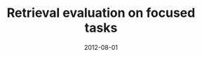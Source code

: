 ---
title: "Retrieval evaluation on focused tasks"
collection: publications
permalink: /publication/2012-DBLP_conf_sigir_FetahuS12
date: 2012-08-01
venue: "The 35th International ACM SIGIR conference on research and development in Information Retrieval, SIGIR '12, Portland, OR, USA, August 12-16, 2012"
---